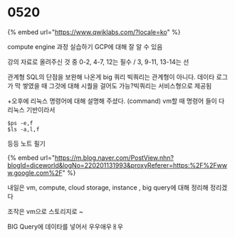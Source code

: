 # 0520

{% embed url="https://www.qwiklabs.com/?locale=ko" %}

compute engine 과정 실습하기 GCP에 대해 잘 알 수 있음

강의 자료로 올려주신 것 중 0-2, 4-7, 12는 필수 / 3, 9-11, 13-14는 선



관계형 SQL의 단점을 보완해 나온게 big 쿼리 빅쿼리는 관계형이 아니다. 데이타 로그가 막 쌓였을 때 그것에 대해 시퀄을 걸어도 가능?빅쿼리는 서비스형으로 제공됨 



+오후에 리눅스 명령어에 대해 설명해 주셨다. \(command\) vm할 때 명령어 들이 다 리눅스 기반이라서  

```text
$ps -e,f
$ls -a,l,f  
```

등등 노트 필기 

{% embed url="https://m.blog.naver.com/PostView.nhn?blogId=diceworld&logNo=220201131993&proxyReferer=https:%2F%2Fwww.google.com%2F" %}

내일은 vm, compute, cloud storage, instance , big query에 대해 정리해 정리겠다

조작은 vm으로 스토리지로 ~ 

BIG Query에 데이타를 넣어서 우우애우ㅐ우

